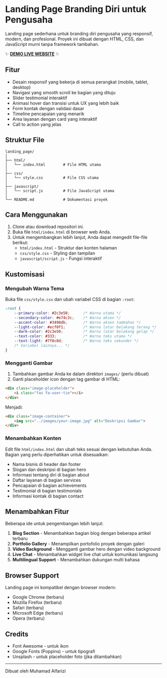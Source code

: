 # Landing Page Branding Diri untuk Pengusaha

Landing page sederhana untuk branding diri pengusaha yang responsif, modern, dan profesional. Proyek ini dibuat dengan HTML, CSS, dan JavaScript murni tanpa framework tambahan.

✨ **[DEMO LIVE WEBSITE](https://mhmdalfarizi.github.io/easyglow-landing-page/)** ✨

## Fitur

- Desain responsif yang bekerja di semua perangkat (mobile, tablet, desktop)
- Navigasi yang smooth scroll ke bagian yang dituju
- Slider testimonial interaktif
- Animasi hover dan transisi untuk UX yang lebih baik
- Form kontak dengan validasi dasar
- Timeline pencapaian yang menarik
- Area layanan dengan card yang interaktif
- Call to action yang jelas

## Struktur File

```
landing_page/
│
├── html/
│   └── index.html        # File HTML utama
│
├── css/
│   └── style.css         # File CSS utama
│
├── javascript/
│   └── script.js         # File JavaScript utama
│
└── README.md             # Dokumentasi proyek
```

## Cara Menggunakan

1. Clone atau download repositori ini.
2. Buka file `html/index.html` di browser web Anda.
3. Untuk mengembangkan lebih lanjut, Anda dapat mengedit file-file berikut:
   - `html/index.html` - Struktur dan konten halaman
   - `css/style.css` - Styling dan tampilan
   - `javascript/script.js` - Fungsi interaktif

## Kustomisasi

### Mengubah Warna Tema

Buka file `css/style.css` dan ubah variabel CSS di bagian `:root`:

```css
:root {
    --primary-color: #2c3e50;      /* Warna utama */
    --secondary-color: #e74c3c;    /* Warna aksen */
    --accent-color: #3498db;       /* Warna aksen tambahan */
    --light-color: #ecf0f1;        /* Warna latar belakang terang */
    --dark-color: #2c3e50;         /* Warna latar belakang gelap */
    --text-color: #333;            /* Warna teks utama */
    --text-light: #7f8c8d;         /* Warna teks sekunder */
    /* Variabel lainnya... */
}
```

### Mengganti Gambar

1. Tambahkan gambar Anda ke dalam direktori `images/` (perlu dibuat) 
2. Ganti placeholder icon dengan tag gambar di HTML:

```html
<div class="image-placeholder">
    <i class="fas fa-user-tie"></i>
</div>
```

Menjadi:

```html
<div class="image-container">
    <img src="../images/your-image.jpg" alt="Deskripsi Gambar">
</div>
```

### Menambahkan Konten

Edit file `html/index.html` dan ubah teks sesuai dengan kebutuhan Anda. Bagian yang perlu diperhatikan untuk disesuaikan:

- Nama bisnis di header dan footer
- Slogan dan deskripsi di bagian hero
- Informasi tentang diri di bagian about
- Daftar layanan di bagian services
- Pencapaian di bagian achievements
- Testimonial di bagian testimonials
- Informasi kontak di bagian contact

## Menambahkan Fitur

Beberapa ide untuk pengembangan lebih lanjut:

1. **Blog Section** - Menambahkan bagian blog dengan beberapa artikel terbaru
2. **Portfolio Gallery** - Menampilkan portofolio proyek dengan galeri
3. **Video Background** - Mengganti gambar hero dengan video background
4. **Live Chat** - Menambahkan widget live chat untuk komunikasi langsung
5. **Multilingual Support** - Menambahkan dukungan multi bahasa

## Browser Support

Landing page ini kompatibel dengan browser modern:
- Google Chrome (terbaru)
- Mozilla Firefox (terbaru)
- Safari (terbaru)
- Microsoft Edge (terbaru)
- Opera (terbaru)

## Credits

- Font Awesome - untuk ikon
- Google Fonts (Poppins) - untuk tipografi
- Unsplash - untuk placeholder foto (jika ditambahkan)

---

Dibuat oleh Muhamad Alfarizi 
